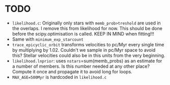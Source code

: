 # TODO

- `likelihood.c`: Originally only stars with `memb_prob>treshold` are used in the overlaps. I remove this from likelihood for now. This should be done before the scipy.optimisation is called. KEEP IN MIND when fitting!!!
- Same with `minimum_exp_starcount`
- `trace_epicyclic_orbit` transforms velocities to pc/Myr every single time by multiplying by 1.02. Couldn't we sample in pc/Myr space to avoid this? Stellar velocities could also be in this units from the very beginning.
- `likelihood.lnprior`: uses `nstars`=sum(memb_probs) as an estimate for a number of members. Is this number needed at any other place? Compute it once and propagate it to avoid long for loops.
- `MAX_AGE=500Myr` is hardcoded in `likelihood.c`
